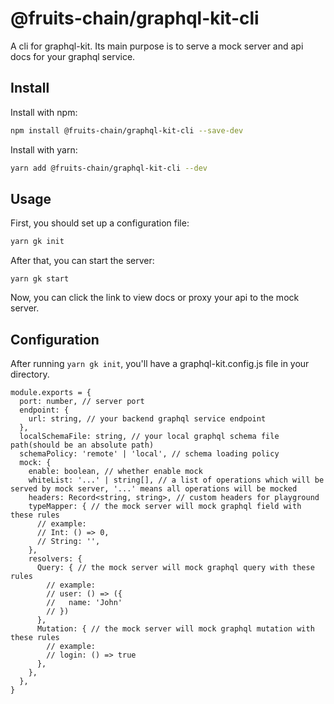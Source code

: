 # @fruits-chain/graphql-kit-cli

A cli for graphql-kit. Its main purpose is to serve a mock server and api docs for your graphql service.

## Install

Install with npm:

```bash
npm install @fruits-chain/graphql-kit-cli --save-dev
```

Install with yarn:

```bash
yarn add @fruits-chain/graphql-kit-cli --dev
```

## Usage

First, you should set up a configuration file:

```bash
yarn gk init
```

After that, you can start the server:

```
yarn gk start
```

Now, you can click the link to view docs or proxy your api to the mock server.

## Configuration

After running `yarn gk init`, you'll have a graphql-kit.config.js file in your directory.

```TS
module.exports = {
  port: number, // server port
  endpoint: {
    url: string, // your backend graphql service endpoint
  },
  localSchemaFile: string, // your local graphql schema file path(should be an absolute path)
  schemaPolicy: 'remote' | 'local', // schema loading policy
  mock: {
    enable: boolean, // whether enable mock
    whiteList: '...' | string[], // a list of operations which will be served by mock server, '...' means all operations will be mocked
    headers: Record<string, string>, // custom headers for playground
    typeMapper: { // the mock server will mock graphql field with these rules
      // example:
      // Int: () => 0,
      // String: '',
    },
    resolvers: {
      Query: { // the mock server will mock graphql query with these rules
        // example:
        // user: () => ({
        //   name: 'John'
        // })
      },
      Mutation: { // the mock server will mock graphql mutation with these rules
        // example:
        // login: () => true
      },
    },
  },
}
```
